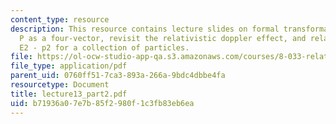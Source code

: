 ```yaml
---
content_type: resource
description: This resource contains lecture slides on formal transformation of E and
  P as a four-vector, revisit the relativistic doppler effect, and relativistic invariant
  E2 - p2 for a collection of particles.
file: https://ol-ocw-studio-app-qa.s3.amazonaws.com/courses/8-033-relativity-fall-2006/b71936a07e7b85f2980f1c3fb83eb6ea_lecture13_part2.pdf
file_type: application/pdf
parent_uid: 0760ff51-7ca3-893a-266a-9bdc4dbbe4fa
resourcetype: Document
title: lecture13_part2.pdf
uid: b71936a0-7e7b-85f2-980f-1c3fb83eb6ea
---
```

